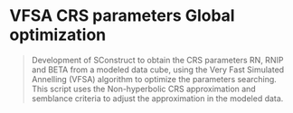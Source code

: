 # VFSA CRS parameters Global optimization

> Development of SConstruct to obtain the CRS parameters RN, RNIP and BETA from a modeled data cube,
> using the Very Fast Simulated Annelling (VFSA) algorithm to optimize the parameters searching.
> This script uses the Non-hyperbolic CRS approximation and semblance criteria to adjust the approximation
> in the modeled data.
